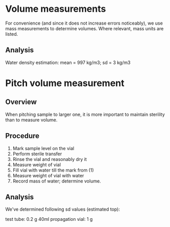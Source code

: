 # Volume measurements

For convenience (and since it does not increase errors noticeably), we use mass measurements to determine volumes. Where relevant, mass units are listed.

## Analysis

Water density estimation: mean = 997 kg/m3; sd = 3 kg/m3

# Pitch volume measurement

## Overview

When pitching sample to larger one, it is more important to maintain sterility than to measure volume.

## Procedure

1. Mark sample level on the vial
2. Perform sterile transfer
3. Rinse the vial and reasonably dry it
4. Measure weight of vial
5. Fill vial with water till the mark from (1)
6. Measure weight of vial with water
7. Record mass of water; determine volume.

## Analysis

We've determined following sd values (estimated top):

test tube: 0.2 g
40ml propagation vial: 1 g


